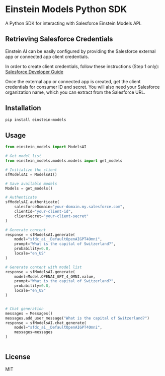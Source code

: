 # Einstein Models Python SDK

A Python SDK for interacting with Salesforce Einstein Models API.

## Retrieving Salesforce Credentials

Einstein AI can be easily configured by providing the Salesforce external app or connected app client credentials.

In order to create client credentials, follow these instructions (Step 1 only): [Salesforce Developer Guide](https://developer.salesforce.com/docs/einstein/genai/guide/access-models-api-with-rest.html)

Once the external app or connected app is created, get the client credentials for consumer ID and secret. You will also need your Salesforce organization name, which you can extract from the Salesforce URL.


## Installation

```bash
pip install einstein-models
```

## Usage

```python
from einstein_models import ModelsAI

# Get model list
from einstein_models.models.models import get_models

# Initialize the client
sfModelsAI = ModelsAI()

# Save available models
Models = get_models()

# Authenticate
sfModelsAI.authenticate(
    salesforceDomain="your-domain.my.salesforce.com",
    clientId="your-client-id",
    clientSecret="your-client-secret"
)

# Generate content
response = sfModelsAI.generate(
    model="sfdc_ai__DefaultOpenAIGPT4Omni",
    prompt="What is the capital of Switzerland?",
    probability=0.8,
    locale="en_US"
)

# Generate content with model list
response = sfModelsAI.generate(
    model=Model.OPENAI_GPT_4_OMNI.value,
    prompt="What is the capital of Switzerland?",
    probability=0.8,
    locale="en_US"
)


# Chat generation
messages = Messages()
messages.add_user_message("What is the capital of Switzerland?")
response = sfModelsAI.chat_generate(
    model="sfdc_ai__DefaultOpenAIGPT4Omni",
    messages=messages
)



```

## License

MIT 